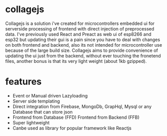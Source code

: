 # collagejs
Collagejs is a solution i've created for microcontrollers embedded ui for serverside processing of frontend with direct injection of preprocessed data. I've previously
used React and Preact as web ui of esp8266 and esp32 but updating their gui is a pain since you have to deal with changes on both frontend and backend, also its not intended for microcontroller use because of the large build size. Collagejs aims to provide convenience of updating the ui just from the backend, without ever touching the fronetend files, another bonus is that its very light weight (about 1kb gzipped).

# features
* Event or Manual driven Lazyloading
* Server side templating
* Direct integration from Firebase, MongoDb, GrapHql, Mysql or any Database that can store json
* Frontend from Database (FFD) Frontend from Backend (FFB)
* Super lightweight
* Canbe used as library for popular framework like Reactjs
